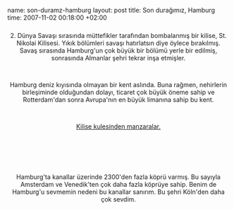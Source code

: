 name: son-duramz-hamburg
layout: post
title: Son durağımız, Hamburg
time: 2007-11-02 00:18:00 +02:00

<center><a href="http://1.bp.blogspot.com/_AZvuJ9kmERM/RypRygxek0I/AAAAAAAAAUg/O-dIgWs3xRg/s1600-h/DSCN7549.JPG"><img style="display:block; margin:0px auto 10px; text-align:center;cursor:pointer; cursor:hand;" src="http://1.bp.blogspot.com/_AZvuJ9kmERM/RypRygxek0I/AAAAAAAAAUg/O-dIgWs3xRg/s400/DSCN7549.JPG" border="0" alt=""id="BLOGGER_PHOTO_ID_5128001053947499330" /></a>2. Dünya Savaşı sırasında müttefikler tarafından bombalanmış bir kilise, St. Nikolai Kilisesi. Yıkık bölümleri savaşı hatırlatsın diye öylece bırakılmış. Savaş sırasında Hamburg'un çok büyük bir bölümü yerle bir edilmiş, sonrasında Almanlar şehri tekrar inşa etmişler.<br /><br /><br /><a href="http://2.bp.blogspot.com/_AZvuJ9kmERM/RypR2wxek2I/AAAAAAAAAUw/4xehYbun9G8/s1600-h/DSCN7553.JPG"><img style="display:block; margin:0px auto 10px; text-align:center;cursor:pointer; cursor:hand;" src="http://2.bp.blogspot.com/_AZvuJ9kmERM/RypR2wxek2I/AAAAAAAAAUw/4xehYbun9G8/s400/DSCN7553.JPG" border="0" alt=""id="BLOGGER_PHOTO_ID_5128001126961943394" /></a>Hamburg deniz kıyısında olmayan bir kent aslında. Buna rağmen, nehirlerin birleşiminde olduğundan dolayı, ticaret çok büyük öneme sahip ve Rotterdam'dan sonra Avrupa'nın en büyük limanına sahip bu kent.<br /><br /><br /><a href="http://3.bp.blogspot.com/_AZvuJ9kmERM/Rype9Axek4I/AAAAAAAAAVA/q3ZjjwVKGt8/s1600-h/DSCN7572.JPG"><img style="display:block; margin:0px auto 10px; text-align:center;cursor:pointer; cursor:hand;" src="http://3.bp.blogspot.com/_AZvuJ9kmERM/Rype9Axek4I/AAAAAAAAAVA/q3ZjjwVKGt8/s400/DSCN7572.JPG" border="0" alt=""id="BLOGGER_PHOTO_ID_5128015527987286914" />Kilise kulesinden manzaralar.</a><br /><a href="http://4.bp.blogspot.com/_AZvuJ9kmERM/Rype9Qxek5I/AAAAAAAAAVI/-BQYhYUjUVg/s1600-h/DSCN7575_1.JPG"><img style="display:block; margin:0px auto 10px; text-align:center;cursor:pointer; cursor:hand;" src="http://4.bp.blogspot.com/_AZvuJ9kmERM/Rype9Qxek5I/AAAAAAAAAVI/-BQYhYUjUVg/s400/DSCN7575_1.JPG" border="0" alt=""id="BLOGGER_PHOTO_ID_5128015532282254226" /></a><br /><a href="http://3.bp.blogspot.com/_AZvuJ9kmERM/Rype-Axek6I/AAAAAAAAAVQ/kcxAJMFXes0/s1600-h/DSCN7577_1.JPG"><img style="display:block; margin:0px auto 10px; text-align:center;cursor:pointer; cursor:hand;" src="http://3.bp.blogspot.com/_AZvuJ9kmERM/Rype-Axek6I/AAAAAAAAAVQ/kcxAJMFXes0/s400/DSCN7577_1.JPG" border="0" alt=""id="BLOGGER_PHOTO_ID_5128015545167156130" /></a><br /><br /><br /><a href="http://2.bp.blogspot.com/_AZvuJ9kmERM/Rype-wxek7I/AAAAAAAAAVY/LJB55Nb0v8w/s1600-h/DSCN7589.JPG"><img style="display:block; margin:0px auto 10px; text-align:center;cursor:pointer; cursor:hand;" src="http://2.bp.blogspot.com/_AZvuJ9kmERM/Rype-wxek7I/AAAAAAAAAVY/LJB55Nb0v8w/s400/DSCN7589.JPG" border="0" alt=""id="BLOGGER_PHOTO_ID_5128015558052058034" /></a>Hamburg'ta kanallar üzerinde 2300'den fazla köprü varmış. Bu sayıyla Amsterdam ve Venedik'ten çok daha fazla köprüye sahip. Benim de Hamburg'u sevmemin nedeni bu kanallar sanırım. Bu şehri Köln'den daha çok sevdim.</center>
